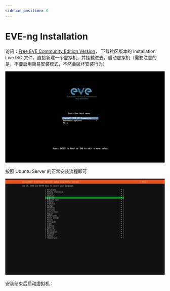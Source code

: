 ```yaml
---
sidebar_position: 0
---
```


# EVE-ng Installation

访问：[Free EVE Community Edition Version](https://www.eve-ng.net/index.php/download/#DL-COMM)， 下载社区版本的 Installation Live ISO 文件，直接新建一个虚拟机，并挂载进去，启动虚拟机（需要注意的是，不要启用简易安装模式，不然会破坏安装行为）

![EVE-ng Install Start](img/image_20231113-001346.png)

按照 Ubuntu Server 的正常安装流程即可

![EVE-ng Install Begin](img/image_20231144-234427.png)

安装结束后启动虚拟机：

